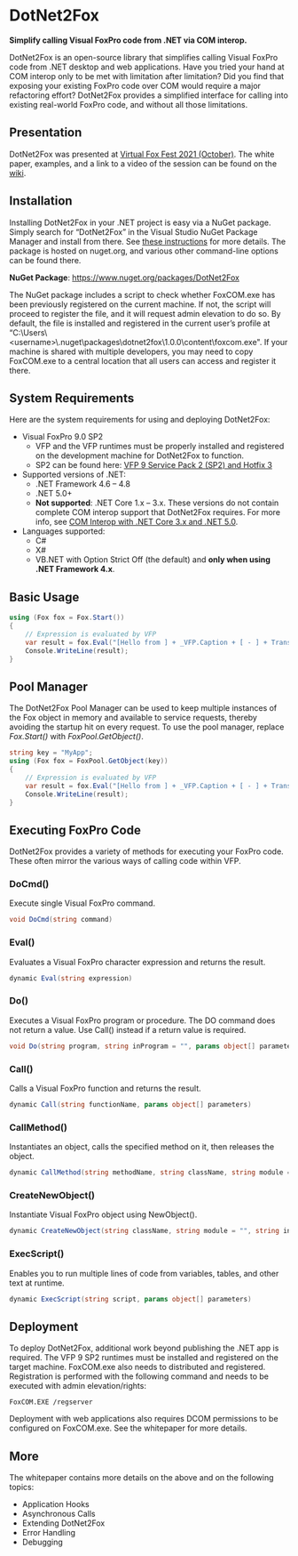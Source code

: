 # DotNet2Fox

**Simplify calling Visual FoxPro code from .NET via COM interop.**

DotNet2Fox is an open-source library that simplifies calling Visual FoxPro code from .NET desktop and web applications. Have you tried your hand at COM interop only to be met with limitation after limitation? Did you find that exposing your existing FoxPro code over COM would require a major refactoring effort? DotNet2Fox provides a simplified interface for calling into existing real-world FoxPro code, and without all those limitations.

## Presentation

DotNet2Fox was presented at [Virtual Fox Fest 2021 (October)](https://virtualfoxfest.com/).  The white paper, examples, and a link to a video of the session can be found on the [wiki](https://github.com/JoelLeach/DotNet2Fox/wiki).

## Installation
Installing DotNet2Fox in your .NET project is easy via a NuGet package.  Simply search for “DotNet2Fox” in the Visual Studio NuGet Package Manager and install from there.  See [these instructions](https://docs.microsoft.com/en-us/nuget/quickstart/install-and-use-a-package-in-visual-studio) for more details.  The package is hosted on nuget.org, and various other command-line options can be found there.

**NuGet Package**: https://www.nuget.org/packages/DotNet2Fox

The NuGet package includes a script to check whether FoxCOM.exe has been previously registered on the current machine.  If not, the script will proceed to register the file, and it will request admin elevation to do so.  By default, the file is installed and registered in the current user’s profile at “C:\Users\\\<username>\\.nuget\packages\dotnet2fox\1.0.0\content\foxcom.exe".   If your machine is shared with multiple developers, you may need to copy FoxCOM.exe to a central location that all users can access and register it there.


## System Requirements

Here are the system requirements for using and deploying DotNet2Fox:
- Visual FoxPro 9.0 SP2
  - VFP and the VFP runtimes must be properly installed and registered on the development machine for DotNet2Fox to function.
  - SP2 can be found here: [VFP 9 Service Pack 2 (SP2) and Hotfix 3](https://github.com/VFPX/VFP9SP2Hotfix3)
- Supported versions of .NET:
  - .NET Framework 4.6 – 4.8
  - .NET 5.0+
  - **Not supported**: .NET Core 1.x – 3.x. These versions do not contain complete COM interop support that DotNet2Fox requires. For more info, see [COM Interop with .NET Core 3.x and .NET 5.0](http://www.joelleach.net/2020/11/17/com-interop-with-net-core-3-x-and-net-5-0/).
- Languages supported:
  - C#
  - X#
  - VB.NET with Option Strict Off (the default) and **only when using .NET Framework 4.x**.

## Basic Usage

```csharp
using (Fox fox = Fox.Start())
{
    // Expression is evaluated by VFP
    var result = fox.Eval("[Hello from ] + _VFP.Caption + [ - ] + Transform(DateTime())");
    Console.WriteLine(result);
}
```

## Pool Manager
The DotNet2Fox Pool Manager can be used to keep multiple instances of the Fox object in memory and available to service requests, thereby avoiding the startup hit on every request.  To use the pool manager, replace *Fox.Start()* with *FoxPool.GetObject()*.

```csharp
string key = "MyApp";
using (Fox fox = FoxPool.GetObject(key))
{
    // Expression is evaluated by VFP
    var result = fox.Eval("[Hello from ] + _VFP.Caption + [ - ] + Transform(DateTime())");
    Console.WriteLine(result);
}
```

## Executing FoxPro Code
DotNet2Fox provides a variety of methods for executing your FoxPro code. These often mirror the various ways of calling code within VFP.

### DoCmd()
Execute single Visual FoxPro command.
```csharp
void DoCmd(string command)
```

### Eval()
Evaluates a Visual FoxPro character expression and returns the result.
```csharp
dynamic Eval(string expression)
```

### Do()
Executes a Visual FoxPro program or procedure. The DO command does not return a value.  Use Call() instead if a return value is required.
```csharp
void Do(string program, string inProgram = "", params object[] parameters)
```

### Call()
Calls a Visual FoxPro function and returns the result.
```csharp
dynamic Call(string functionName, params object[] parameters)
```

### CallMethod()
Instantiates an object, calls the specified method on it, then releases the object.
```csharp
dynamic CallMethod(string methodName, string className, string module = "", string inApplication = "", params object[] parameters)
```

### CreateNewObject()
Instantiate Visual FoxPro object using NewObject().
```csharp
dynamic CreateNewObject(string className, string module = "", string inApplication="", params object[] parameters)
```

### ExecScript()
Enables you to run multiple lines of code from variables, tables, and other text at runtime.
```csharp
dynamic ExecScript(string script, params object[] parameters)
```

## Deployment
To deploy DotNet2Fox, additional work beyond publishing the .NET app is required.  The VFP 9 SP2 runtimes must be installed and registered on the target machine. FoxCOM.exe also needs to distributed and registered. Registration is performed with the following command and needs to be executed with admin elevation/rights:
    
    FoxCOM.EXE /regserver

Deployment with web applications also requires DCOM permissions to be configured on FoxCOM.exe.  See the whitepaper for more details.

## More
The whitepaper contains more details on the above and on the following topics:

- Application Hooks
- Asynchronous Calls
- Extending DotNet2Fox
- Error Handling
- Debugging

